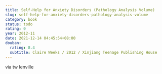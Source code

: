 ```yaml
---
title: Self-Help for Anxiety Disorders (Pathology Analysis Volume)
slug: self-help-for-anxiety-disorders-pathology-analysis-volume
category: book
status: todo
rating: 0
year: 2012-11
date: 2021-12-14 04:45:54+08:00
douban:
  rating: 8.4
  subtitle: Claire Weeks / 2012 / Xinjiang Teenage Publishing House
---
```


via tw lenville
